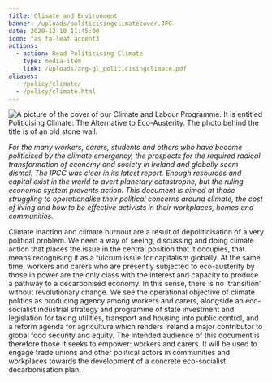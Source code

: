 ```yaml
---
title: Climate and Environment
banner: /uploads/politicisingclimatecover.JPG
date: 2020-12-10 11:45:00
icon: fas fa-leaf accent3
actions:
  - action: Read Politicising Climate
    type: media-item
    link: /uploads/arg-gl_politicisingclimate.pdf
aliases:
  - /policy/climate/
  - /policy/climate.html
---
```

<img src="/uploads/politicisingclimatecover.JPG" alt="A picture of the cover of our Climate and Labour Programme. It is entitled Politicising Climate: 
The Alternative to Eco-Austerity. The photo behind the title is of an old stone wall." title="Politicising Climate programme document cover."/>

*For the many workers, carers, students and others who have become politicised by the climate emergency, the prospects for the required radical transformation of economy and society in Ireland and globally seem dismal. The IPCC was clear in its latest report. Enough resources and capital exist in the world to avert planetary catastrophe, but the ruling economic system prevents action. This document is aimed at those struggling to operationalise their political concerns around climate, the cost of living and how to be effective activists in their workplaces, homes and communities.* 

Climate inaction and climate burnout are a result of depoliticisation of a very political problem. We need a way of seeing, discussing and doing climate action that places the issue in the central position that it occupies, that means recognising it as a fulcrum issue for capitalism globally. At the same time, workers and carers who are presently subjected to eco-austerity by those in power are the only class with the interest and capacity to produce a pathway to a decarbonised economy. In this sense, there is no ‘transition’ without revolutionary change. We see the operational objective of climate politics as producing agency among workers and carers, alongside an eco-socialist industrial strategy and programme of state investment and legislation for taking utilities, transport and housing into public control, and a reform agenda for agriculture which renders Ireland a major contributor to global food security and equity. The intended audience of this document is therefore those it seeks to empower: workers and carers. It will be used to engage trade unions and other political actors in communities and workplaces towards the development of a concrete eco-socialist decarbonisation plan.
